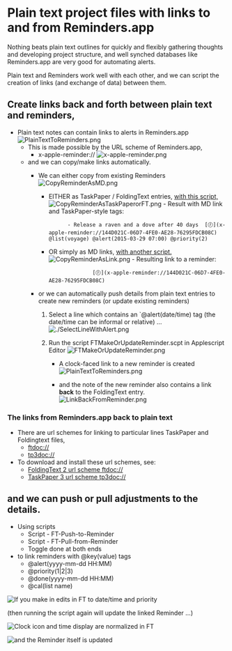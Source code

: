 
# Plain text project files with links to and from Reminders.app
Nothing beats plain text outlines for quickly and flexibly gathering thoughts and developing project structure, and well synched databases like Reminders.app are very good for automating alerts.

Plain text and Reminders work well with each other, and we can script the creation of links (and exchange of data) between them.

## Create links back and forth between plain text and reminders,

- Plain text notes can contain links to alerts in Reminders.app
		![PlainTextToReminders.png](./PlainTextToReminders.png)
	- This is made possible by the URL scheme of Reminders.app,
		- x-apple-reminder://
				![x-apple-reminder.png](./x-apple-reminder.png)
	- and we can copy/make links automatically.
		- We can either copy from existing Reminders
				![CopyReminderAsMD.png](./CopyReminderAsMD.png)


			- EITHER as TaskPaper / FoldingText entries, [with this script,](./CopyReminderAsTaskPaperOrFT.applescript)
					![CopyReminderAsTaskPaperorFT.png](./CopyReminderAsTaskPaperorFT.png)
					- Result with MD link and TaskPaper-style tags:

					    - Release a raven and a dove after 40 days  [🕖](x-apple-reminder://144D021C-06D7-4FE0-AE28-76295FDCB08C) @list(voyage) @alert(2015-03-29 07:00) @priority(2)

			- OR simply as MD links, [with another script.](./CopyReminderAsLink.applescript)
					![CopyReminderAsLink.png](./CopyReminderAsLink.png)
					- Resulting link to a reminder:
					   
							    [🕖](x-apple-reminder://144D021C-06D7-4FE0-AE28-76295FDCB08C)
	
		- or we can automatically push details from plain text entries to create new reminders (or update existing reminders)
			1. Select a line which contains an `@alert(date/time) tag (the date/time can be informal or relative) ...
					![./SelectLineWithAlert.png](./SelectLineWithAlert.png)
			2. Run the script FTMakeOrUpdateReminder.scpt in Applescript Editor
					![FTMakeOrUpdateReminder.png](./FTMakeOrUpdateReminder.png)

				- A clock-faced link to a new reminder is created
						![PlainTextToReminders.png](./PlainTextToReminders.png)

				- and the note of the new reminder also contains a link **back** to the FoldingText entry.
						![LinkBackFromReminder.png](./LinkBackFromReminder.png)
				
### The links from Reminders.app back to plain text
- There are url schemes for linking to particular lines TaskPaper and Foldingtext files,
	- [ftdoc://](https://github.com/RobTrew/txtquery-tools/blob/master/ftdoc%20url%20scheme%20and%20FTCopyAsURL/README.md)
	- [tp3doc://](https://github.com/RobTrew/txtquery-tools/blob/master/tp3doc%20url%20scheme%20and%20TP3CopyAsURL/README.md)
- To download and install these url schemes, see:
	- [FoldingText 2 url scheme ftdoc://](https://github.com/RobTrew/txtquery-tools/blob/master/ftdoc%20url%20scheme%20and%20FTCopyAsURL/README.md)
	- [TaskPaper 3 url scheme tp3doc://](https://github.com/RobTrew/txtquery-tools/blob/master/tp3doc%20url%20scheme%20and%20TP3CopyAsURL/README.md)
		


## and we can push or pull adjustments to the details.

- Using scripts
	- Script - FT-Push-to-Reminder
	- Script - FT-Pull-from-Reminder
	- Toggle done at both ends
- to link reminders with @key(value) tags
	- @alert(yyyy-mm-dd HH:MM)
	- @priority(1|2|3)
	- @done(yyyy-mm-dd HH:MM)
	- @cal(list name)

![If you make in edits in FT to date/time and priority](./Edits%20to%20date%20and%20priority.png)

(then running the script again will update the linked Reminder ...)

![Clock icon and time display are normalized in FT](./Icon%20and%20time%20normalized.png)

![and the Reminder itself is updated](./ReminderUpdated.png)








